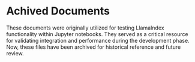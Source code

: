 # Achived Documents

These documents were originally utilized for testing LlamaIndex functionality within Jupyter notebooks. They served as a critical resource for validating integration and performance during the development phase. Now, these files have been archived for historical reference and future review.
